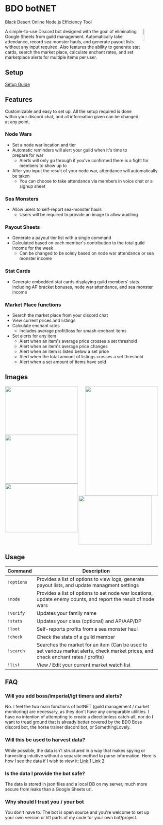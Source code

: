 # BDO botNET
Black Desert Online Node.js Efficiency Tool

<img align="right" src="https://i.imgur.com/EajAJpu.png" width=10%>

A simple-to-use Discord bot designed with the goal of eliminating Google Sheets from guild management. Automatically take attendance, record sea monster hauls, and generate payout lists without any input required. Also features the ability to generate stat cards, search the market place, calculate enchant rates, and set marketplace alerts for multiple items per user.

## Setup
[Setup Guide](./SETUP.md)

## Features
Customizable and easy to set up. All the setup required is done within your discord chat, and all information given can be changed at any point.
### Node Wars
 - Set a node war location and tier
 - Automatic reminders will alert your guild when it's time to prepare for war
	- Alerts will only go through if you've confirmed there is a fight for members to show up to
 - After you input the result of your node war, attendance will automatically be taken
	- You can choose to take attendance via members in voice chat or a signup sheet
### Sea Monsters
 - Allow users to self-report sea-monster hauls
	- Users will be required to provide an image to allow auditing
### Payout Sheets
 - Generate a payout tier list with a single command
 - Calculated based on each member's contribution to the total guild income for the week
	- Can be changed to be solely based on node war attendance or sea monster income
### Stat Cards
 - Generate embedded stat cards displaying guild members' stats. Including AP bracket bonuses, node war attendance, and sea monster income
### Market Place functions
 - Search the market place from your discord chat
 - View current prices and listings 
 - Calculate enchant rates
	- Includes average profit/loss for smash-enchant items
 - Set alerts for any item
	- Alert when an item's average price crosses a set threshold
	- Alert when an item's average price changes
	- Alert when an item is listed below a set price
	- Alert when the total amount of listings crosses a set threshold
	- Alert when a set amount of items have sold

## Images
<img align="right" style="float: right;" src="https://i.imgur.com/mYfVkMI.png" height="360" width="240"/>
<img align="left" style="float: left;" src="https://i.imgur.com/0KRV5Fg.png" height="160" width="240"/>
<img align="middle" style="float: center;" src="https://i.imgur.com/4XPd3dJ.png" height="160" width="240"/>
<img align="left" style="float: left;" src="https://i.imgur.com/pQImXil.png" height="160" width="240"/>
<img align="middle" style="float: center;" src="https://i.imgur.com/dKU4R2L.jpg" height="160" width="240"/>

## Usage
| Command | Description
|---------|------------
| `!options` | Provides a list of options to view logs, generate payout lists, and update managment settings
| `!node` | Provides a list of options to set node war locations, update enemy counts, and report the result of node wars
| `!verify` | Updates your family name
| `!stats` | Updates your class (optional) and AP/AAP/DP
| `!loot` | Self-reports profits from a sea monster haul
| `!check` | Check the stats of a guild member
| `!search` | Searches the market for an item (Can be used to set various market alerts, check market prices, and check enchant rates / profits)
| `!list` | View / Edit your current market watch list


## FAQ
### Will you add boss/imperial/igt timers and alerts?
No. I feel the two main functions of botNET (guild management / market monitoring) are necessary, as they don't have any comparable utilities. I have no intention of attempting to create a directionless catch-all, nor do I want to tread ground that is already better covered by the BDO Boss discord bot, the horse trainer discord bot, or SomethingLovely.

### Will this be used to harvest data?
While possible, the data isn't structured in a way that makes spying or harvesting intuitive without a separate method to parse information.
Here is how I see the data if I wish to view it: [Link 1](https://i.imgur.com/fSXkDBN.png) [Link 2](https://i.imgur.com/bw9rkvP.png)

### Is the data I provide the bot safe?
The data is stored in json files and a local DB on my server, much more secure from leaks than a Google Sheets url.

### Why should I trust you / your bot
You don't have to. The bot is open source and you're welcome to set up your own version or lift parts of my code for your own bot/project.
